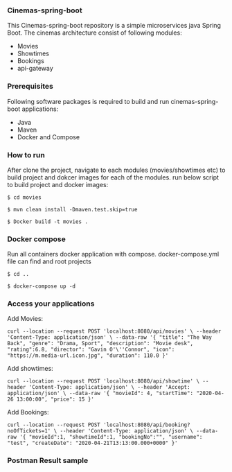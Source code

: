### Cinemas-spring-boot

This Cinemas-spring-boot repository is a simple microservices java Spring Boot. The cinemas architecture consist of following modules:
* Movies
* Showtimes
* Bookings
* api-gateway

### Prerequisites

Following software packages is required to build and run cinemas-spring-boot applications:

* Java
* Maven
* Docker and Compose

### How to run

After clone the project, navigate to each modules (movies/showtimes etc) to build project and dokcer images for each of the modules. run below script to build project and docker images:

`$ cd movies`

`$ mvn clean install -Dmaven.test.skip=true`

`$ Docker build -t movies .`

### Docker compose

Run all containers docker application with compose. docker-compose.yml file can find and root projects

`$ cd ..`

`$ docker-compose up -d`

### Access your applications

Add Movies:

`curl --location --request POST 'localhost:8080/api/movies' \
--header 'Content-Type: application/json' \
--data-raw '{
	"title": "The Way Back",
	"genre": "Drama, Sport",
	"description": "Movie desk",
	"rating":6.8,
	"director": "Gavin O'\''Connor",
	"icon": "https://m.media-url.icon.jpg",
    "duration": 110.0
}'`

Add showtimes:

`curl --location --request POST 'localhost:8080/api/showtime' \
--header 'Content-Type: application/json' \
--header 'Accept: application/json' \
--data-raw '{
    "movieId": 4,
    "startTime": "2020-04-26 13:00:00",
    "price": 15
}'`

Add Bookings:

`curl --location --request POST 'localhost:8080/api/booking?noOfTickets=1' \
--header 'Content-Type: application/json' \
--data-raw '{
	"movieId":1,
	"showtimeId":1,
	"bookingNo":"",
	"username": "test",
    "createDate": "2020-04-21T13:13:00.000+0000"
}'`

### Postman Result sample
